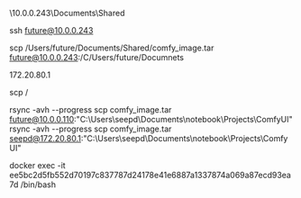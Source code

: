 \\10.0.0.243\Documents\Shared


ssh future@10.0.0.243

scp /Users/future/Documents/Shared/comfy_image.tar future@10.0.0.243:/C/Users/future/Documnets



172.20.80.1

scp /


rsync -avh --progress scp comfy_image.tar future@10.0.0.110:"C:\Users\seepd\Documents\notebook\Projects\ComfyUI"
rsync -avh --progress scp comfy_image.tar seepd@172.20.80.1:"C:\Users\seepd\Documents\notebook\Projects\ComfyUI"

docker exec -it ee5bc2d5fb552d70197c837787d24178e41e6887a1337874a069a87ecd93ea7d /bin/bash



